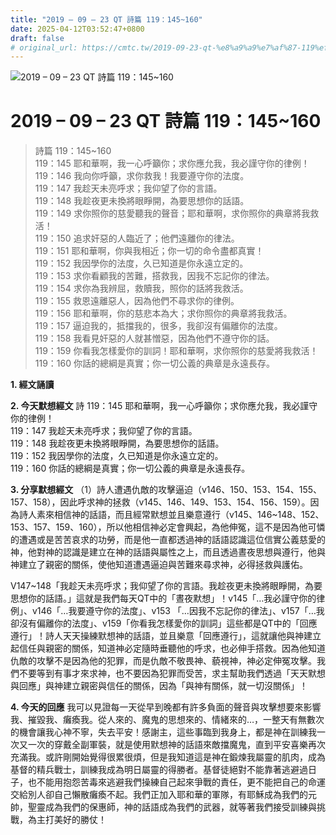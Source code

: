 ```yaml
---
title: "2019 – 09 – 23 QT 詩篇 119：145~160"
date: 2025-04-12T03:52:47+0800
draft: false
# original_url: https://cmtc.tw/2019-09-23-qt-%e8%a9%a9%e7%af%87-119%ef%bc%9a145160
---
```


![2019 – 09 – 23 QT 詩篇 119：145\~160](/images/qt.jpg   "2019 – 09 – 23 QT 詩篇 119：145\~160")

# 2019 – 09 – 23 QT 詩篇 119：145\~160

> 詩篇 119：145\~160  
> 119：145 耶和華啊，我一心呼籲你；求你應允我，我必謹守你的律例！  
> 119：146 我向你呼籲，求你救我！我要遵守你的法度。  
> 119：147 我趁天未亮呼求；我仰望了你的言語。  
> 119：148 我趁夜更未換將眼睜開，為要思想你的話語。  
> 119：149 求你照你的慈愛聽我的聲音；耶和華啊，求你照你的典章將我救活！  
> 119：150 追求奸惡的人臨近了；他們遠離你的律法。  
> 119：151 耶和華啊，你與我相近；你一切的命令盡都真實！  
> 119：152 我因學你的法度，久已知道是你永遠立定的。  
> 119：153 求你看顧我的苦難，搭救我，因我不忘記你的律法。  
> 119：154 求你為我辨屈，救贖我，照你的話將我救活。  
> 119：155 救恩遠離惡人，因為他們不尋求你的律例。  
> 119：156 耶和華啊，你的慈悲本為大；求你照你的典章將我救活。  
> 119：157 逼迫我的，抵擋我的，很多，我卻沒有偏離你的法度。  
> 119：158 我看見奸惡的人就甚憎惡，因為他們不遵守你的話。  
> 119：159 你看我怎樣愛你的訓詞！耶和華啊，求你照你的慈愛將我救活！  
> 119：160 你話的總綱是真實；你一切公義的典章是永遠長存。

**1. 經文誦讀**

**2.  今天默想經文**
詩 119：145 耶和華啊，我一心呼籲你；求你應允我，我必謹守你的律例！  
119：147 我趁天未亮呼求；我仰望了你的言語。  
119：148 我趁夜更未換將眼睜開，為要思想你的話語。  
119：152 我因學你的法度，久已知道是你永遠立定的。  
119：160 你話的總綱是真實；你一切公義的典章是永遠長存。

**3. 分享默想經文**
（1）詩人遭遇仇敵的攻擊逼迫（v146、150、153、154、155、157、158），因此呼求神的拯救（v145、146、149、153、154、156、159）。因為詩人素來相信神的話語，而且經常默想並且樂意遵行（v145、146\~148、152、153、157、159、160），所以他相信神必定會興起，為他伸冤，這不是因為他可憐的遭遇或是苦苦哀求的功勞，而是他一直都透過神的話語認識這位信實公義慈愛的神，他對神的認識是建立在神的話語與屬性之上，而且透過晝夜思想與遵行，他與神建立了親密的關係，使他知道遭遇逼迫與苦難來尋求神，必得拯救與護佑。

V147\~148「我趁天未亮呼求；我仰望了你的言語。我趁夜更未換將眼睜開，為要思想你的話語。」這就是我們每天QT中的「晝夜默想」！v145「…我必謹守你的律例」、v146「…我要遵守你的法度」、v153 「…因我不忘記你的律法」、v157「…我卻沒有偏離你的法度」、v159「你看我怎樣愛你的訓詞」這些都是QT中的「回應遵行」！詩人天天操練默想神的話語，並且樂意「回應遵行」，這就讓他與神建立起信任與親密的關係，知道神必定隨時垂聽他的呼求，也必伸手搭救。因為他知道仇敵的攻擊不是因為他的犯罪，而是仇敵不敬畏神、藐視神，神必定伸冤攻擊。我們不要等到有事才來求神，也不要因為犯罪而受苦，求主幫助我們透過「天天默想與回應」與神建立親密與信任的關係，因為「與神有關係，就一切沒關係」！

**4. 今天的回應**
我可以見證每一天從早到晚都有許多負面的聲音與攻擊想要來影響我、摧毀我、癱瘓我。從人來的、魔鬼的思想來的、情緒來的…，一整天有無數次的機會讓我心神不寧，失去平安！感謝主，這些事臨到我身上，都是神在訓練我一次又一次的穿戴全副軍裝，就是使用默想神的話語來敵擋魔鬼，直到平安喜樂再次充滿我。或許剛開始覺得很累很煩，但是我知道這是神在鍛煉我屬靈的肌肉，成為基督的精兵戰士，訓練我成為明日屬靈的得勝者。基督徒絕對不能靠著逃避過日子，也不能用抱怨苦毒來逃避我們操練自己起來爭戰的責任，更不能把自己的命運交給別人卻自己懶散癱瘓不起。我們正加入耶和華的軍隊，有耶穌成為我們的元帥，聖靈成為我們的保惠師，神的話語成為我們的武器，就等著我們接受訓練與挑戰，為主打美好的勝仗！
